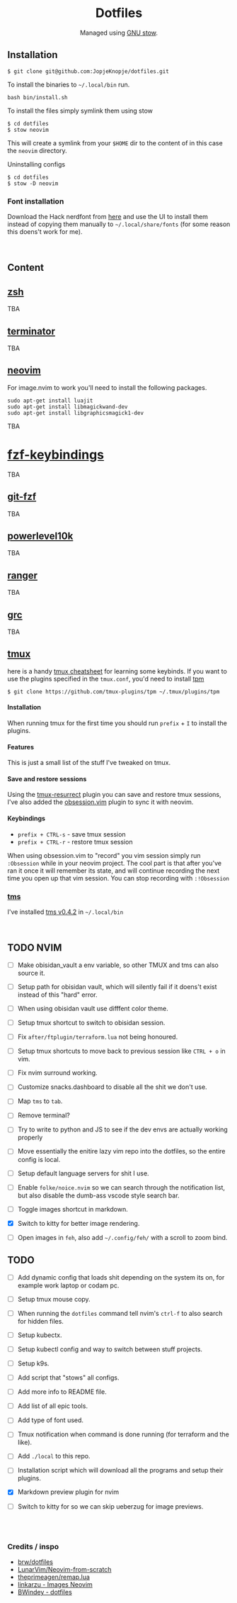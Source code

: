 <div align=center>

# Dotfiles

Managed using [GNU stow](https://www.gnu.org/software/stow/).

</div>

## Installation

```
$ git clone git@github.com:JopjeKnopje/dotfiles.git
```

To install the binaries to `~/.local/bin` run.
```
bash bin/install.sh
```




To install the files simply symlink them using stow
```
$ cd dotfiles
$ stow neovim
```
This will create a symlink from your `$HOME` dir to the content of in this case the `neovim` directory.


Uninstalling configs
```
$ cd dotfiles
$ stow -D neovim
```


### Font installation

Download the Hack nerdfont from [here](https://github.com/ryanoasis/nerd-fonts/releases/download/v3.3.0/Hack.zip) and use the UI to install them instead of copying them manually to `~/.local/share/fonts` (for some reason this doens't work for me).

<br>


## Content
## [zsh](https://www.zsh.org/)
TBA
## [terminator](https://gnome-terminator.org/)
TBA
## [neovim](https://github.com/neovim/neovim/releases/tag/v0.10.4)
For image.nvim to work you'll need to install the following packages.
```
sudo apt-get install luajit
sudo apt-get install libmagickwand-dev
sudo apt-get install libgraphicsmagick1-dev
```
TBA
# [fzf-keybindings](https://github.com/junegunn/fzf?tab=readme-ov-file#key-bindings-for-command-line)
TBA
## [git-fzf](https://github.com/junegunn/fzf-git.sh)
TBA
## [powerlevel10k](https://github.com/romkatv/powerlevel10k)
TBA
## [ranger](https://github.com/ranger/ranger)
TBA
## [grc](https://github.com/garabik/grc)
TBA
## [tmux](https://github.com/tmux/tmux)
here is a handy [tmux cheatsheet](https://tmuxcheatsheet.com/) for learning some keybinds.
If you want to use the plugins specified in the `tmux.conf`, you'd need to install [tpm](https://github.com/tmux-plugins/tpm)
```
$ git clone https://github.com/tmux-plugins/tpm ~/.tmux/plugins/tpm
```

#### Installation
When running tmux for the first time you should run `prefix` + `I` to install the plugins.


#### Features
This is just a small list of the stuff I've tweaked on tmux.


#### Save and restore sessions

Using the [tmux-resurrect](https://github.com/tmux-plugins/tmux-resurrect?tab=readme-ov-file) plugin you can save and restore tmux sessions, I've also added the [obsession.vim](https://github.com/tpope/vim-obsession) plugin to sync it with neovim.

#### Keybindings
- `prefix + CTRL-s` - save tmux session 
- `prefix + CTRL-r` - restore tmux session 

When using obsession.vim to "record" you vim session simply run `:Obsession` while in your neovim project.
The cool part is that after you've ran it once it will remember its state, and will continue recording the next time you open up that vim session.
You can stop recording with `:!Obsession`

### [tms](https://github.com/jrmoulton/tmux-sessionizer)
I've installed [tms v0.4.2](https://github.com/jrmoulton/tmux-sessionizer/releases/tag/v0.4.2) in `~/.local/bin`

<br>

## TODO NVIM

- [ ] Make obisidan_vault a env variable, so other TMUX and tms can also source it.
- [ ] Setup path for obisidan vault, which will silently fail if it doens't exist instead of this "hard" error.
- [ ] When using obisidan vault use difffent color theme.
- [ ] Setup tmux shortcut to switch to obisidan session.
- [ ] Fix `after/ftplugin/terraform.lua` not being honoured.
- [ ] Setup tmux shortcuts to move back to previous session like `CTRL + o` in vim.
- [ ] Fix nvim surround working.
- [ ] Customize snacks.dashboard to disable all the shit we don't use.
- [ ] Map `tms` to `tab`.
- [ ] Remove terminal?
- [ ] Try to write to python and JS to see if the dev envs are actually working properly
- [ ] Move essentially the enitire lazy vim repo into the dotfiles, so the entire config is local.
- [ ] Setup default language servers for shit I use.
- [ ] Enable `folke/noice.nvim` so we can search through the notification list, but also disable the dumb-ass vscode style search bar.
- [ ] Toggle images shortcut in markdown.
- [x] Switch to kitty for better image rendering.
- [ ] Open images in `feh`, also add `~/.config/feh/` with a scroll to zoom bind.



## TODO
- [ ] Add dynamic config that loads shit depending on the system its on, for example work laptop or codam pc.
- [ ] Setup tmux mouse copy.
- [ ] When running the `dotfiles` command tell nvim's `ctrl-f` to also search for hidden files.
- [ ] Setup kubectx.
- [ ] Setup kubectl config and way to switch between stuff projects.
- [ ] Setup k9s.
- [ ] Add script that "stows" all configs.
- [ ] Add more info to README file.
- [ ] Add list of all epic tools.
- [ ] Add type of font used.
- [ ] Tmux notification when command is done running (for terraform and the like). 
- [ ] Add `./local` to this repo.
- [ ] Installation script which will download all the programs and setup their plugins.
- [x] Markdown preview plugin for nvim
- [ ] Switch to kitty for so we can skip ueberzug for image previews.


<br>
<br>


### Credits / inspo
- [brw/dotfiles](https://github.com/brw/dotfiles)
- [LunarVim/Neovim-from-scratch](https://www.youtube.com/watch?v=ctH-a-1eUME&list=PLhoH5vyxr6Qq41NFL4GvhFp-WLd5xzIzZ)
- [theprimeagen/remap.lua](https://github.com/ThePrimeagen/init.lua/blob/master/lua/theprimeagen/remap.lua)
- [linkarzu - Images Neovim](https://linkarzu.com/posts/neovim/images-neovim/)
- [BWindey - dotfiles](https://github.com/BWindey/nvim-config/blob/main/lua/plugins/lsp-config.lua)

